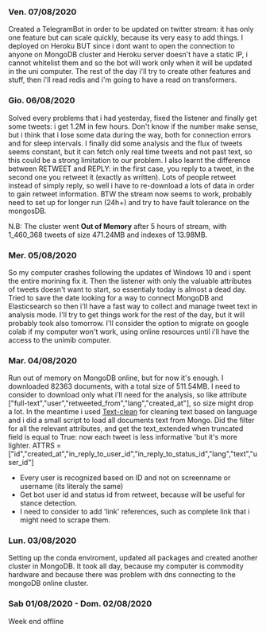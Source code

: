 ### Ven. 07/08/2020
Created a TelegramBot in order to be updated on twitter stream: it has only one feature but can scale quickly, because its very easy to add things. I deployed on Heroku BUT since i dont want to open the connection to anyone on MongoDB cluster and Heroku server doesn't have a static IP, i cannot whitelist them and so the bot will work only when it will be updated in the uni computer. The rest of the day i'll try to create other features and stuff, then i'll read redis and i'm going to have a read on transformers.

### Gio. 06/08/2020
Solved every problems that i had yesterday, fixed the listener and finally get some tweets: i get 1.2M in few hours. Don't know if the number make sense, but i think that i lose some data during the way, both for connection errors and for sleep intervals. I finally did some analysis and the flux of tweets seems constant, but it can fetch only real time tweets and not past text, so this could be a strong limitation to our problem.
I also learnt the difference between RETWEET and REPLY: in the first case, you reply to a tweet, in the second one you retweet it (exactly as written). Lots of people retweet instead of simply reply, so well i have to re-download a lots of data in order to gain retweet information.
BTW the stream now seems to work, probably need to set up for longer run (24h+) and try to have fault tolerance on the mongosDB.

N.B: The cluster went **Out of Memory** after 5 hours of stream, with 1_460_368 tweets of size 471.24MB and indexes of 13.98MB.


### Mer. 05/08/2020
So my computer crashes following the updates of Windows 10 and i spent the entire morining fix it. Then the listener with only the valuable attributes of tweets doesn't want to start, so essentialy today is almost a dead day. Tried to save the date looking for a way to connect MongoDB and Elasticsearch so then i'll have a fast way to collect and manage tweet text in analysis mode. I'll try to get things work for the rest of the day, but it will probably took also tomorrow.
I'll consider the option to migrate on google colab if my computer won't work, using online resources until i'll have the access to the unimib computer.

### Mar. 04/08/2020
Run out of memory on MongoDB online, but for now it's enough.
I downloaded 82363 documents, with a total size of 511.54MB.
I need to consider to download only what i'll need for the analysis, so like attribute ["full-text","user","retweeted_from","lang","created_at"], so size might drop a lot.
In the meantime i used [Text-clean](https://github.com/jfilter/clean-text) for cleaning text based on language and i did a small script to load all documents text from Mongo.
Did the filter for all the relevant attributes, and get the text_extended when truncated field is equal to True: now each tweet is less informative 'but it's more lighter.
ATTRS = ["id","created_at","in_reply_to_user_id","in_reply_to_status_id","lang","text","user_id"]
- Every user is recognized based on ID and not on screenname or username (its literaly the same)
- Get bot user id and status id from retweet, because will be useful for stance detection. 
- I need to consider to add 'link' references, such as complete link that i might need to scrape them.

### Lun. 03/08/2020
Setting up the conda enviroment, updated all packages and created another cluster in MongoDB. It took all day, because my computer is commodity hardware and because there was problem with dns connecting to the mongoDB online cluster.

### Sab 01/08/2020 - Dom. 02/08/2020
Week end offline
